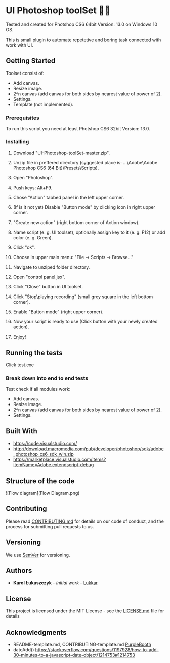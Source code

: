# UI Photoshop toolSet 🚀🧰


Tested and created for Photshop CS6 64bit Version: 13.0 on Windows 10 OS.

This is small plugin to automate repetetive and boring task connected with work with UI.

## Getting Started

Toolset consist of:
- Add canvas.
- Resize image.
- 2^n canvas (add canvas for both sides by nearest value of power of 2).
- Settings.
- Template (not implemented).

### Prerequisites

To run this script you need at least Photshop CS6 32bit Version: 13.0.

### Installing

1. Download "UI-Photoshop-toolSet-master.zip".

2. Unzip file in preffered directory (syggested place is: ...\Adobe\Adobe Photoshop CS6 (64 Bit)\Presets\Scripts).

3. Open "Photoshop".

4. Push keys: Alt+F9.

5. Chose "Action" tabbed panel in the left upper corner.

6. (If is it not yet) Disable "Button mode" by clicking icon in right upper corner.

5. "Create new action" (right bottom corner of Action window).

6. Name script (e. g. UI toolset), optionally assign key to it (e. g. F12) or add color (e. g. Green).

7. Click "ok".

7. Choose in upper main menu: "File -> Scripts -> Browse..."

8. Navigate to unziped folder directory.

9. Open "control panel.jsx".

10. Click "Close" button in UI toolset.

11. Click "Stop\playing recording" (small grey square in the left bottom corner).

12. Enable "Button mode" (right upper corner).

13. Now your script is ready to use (Click button with your newly created action).

14. Enjoy!

## Running the tests

Click test.exe

### Break down into end to end tests

Test check if all modules work:
- Add canvas.
- Resize image.
- 2^n canvas (add canvas for both sides by nearest value of power of 2).
- Settings.

## Built With

* https://code.visualstudio.com/
* http://download.macromedia.com/pub/developer/photoshop/sdk/adobe_photoshop_cs6_sdk_win.zip
* https://marketplace.visualstudio.com/items?itemName=Adobe.extendscript-debug

## Structure of the code

![Flow diagram](Flow Diagram.png)

## Contributing

Please read [CONTRIBUTING.md](https://github.com/Lukkar90/UI-Photoshop-toolSet/tree/master) for details on our code of conduct, and the process for submitting pull requests to us.

## Versioning

We use [SemVer](http://semver.org/) for versioning.

## Authors

* **Karol Łukaszczyk** - *Initial work* - [Lukkar](https://github.com/Lukkar90)

## License

This project is licensed under the MIT License - see the [LICENSE.md](LICENSE.md) file for details

## Acknowledgments

* README-template.md, CONTRIBUTING-template.md [ PurpleBooth](https://gist.github.com/PurpleBooth)
* dateAdd() https://stackoverflow.com/questions/1197928/how-to-add-30-minutes-to-a-javascript-date-object/1214753#1214753

